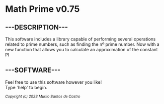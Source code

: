 # Math Prime v0.75

## **---DESCRIPTION---** <br />
This software includes a library capable of performing several operations related to prime numbers, such as finding the nº prime number. Now with a new function that allows you to calculate an approximation of the constant PI <br />

## **---SOFTWARE---** <br />
Feel free to use this software however you like! <br /> Type 'help' to begin. <br />

<sub> *Copyright (c) 2023 Murilo Santos de Castro* </sub>
